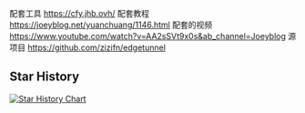 配套工具 https://cfy.jhb.ovh/
配套教程 https://joeyblog.net/yuanchuang/1146.html
配套的视频 https://www.youtube.com/watch?v=AA2sSVt9x0s&ab_channel=Joeyblog
源项目  https://github.com/zizifn/edgetunnel
## Star History

[![Star History Chart](https://api.star-history.com/svg?repos=byJoey/cfnew&type=Timeline)](https://www.star-history.com/#byJoey/cfnew&Timeline&LogScale)
